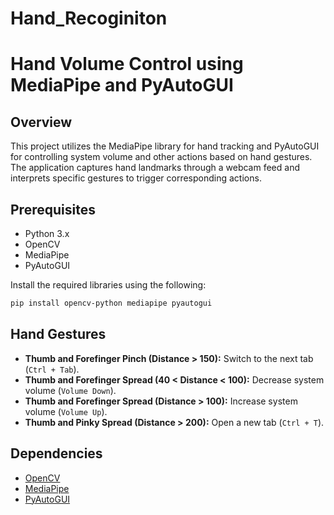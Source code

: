 # Hand_Recoginiton
# Hand Volume Control using MediaPipe and PyAutoGUI

## Overview

This project utilizes the MediaPipe library for hand tracking and PyAutoGUI for controlling system volume and other actions based on hand gestures. The application captures hand landmarks through a webcam feed and interprets specific gestures to trigger corresponding actions.

## Prerequisites

- Python 3.x
- OpenCV
- MediaPipe
- PyAutoGUI

Install the required libraries using the following:

```bash
pip install opencv-python mediapipe pyautogui
```
## Hand Gestures

- **Thumb and Forefinger Pinch (Distance > 150):** Switch to the next tab (`Ctrl + Tab`).
- **Thumb and Forefinger Spread (40 < Distance < 100):** Decrease system volume (`Volume Down`).
- **Thumb and Forefinger Spread (Distance > 100):** Increase system volume (`Volume Up`).
- **Thumb and Pinky Spread (Distance > 200):** Open a new tab (`Ctrl + T`).

## Dependencies

- [OpenCV](https://github.com/opencv/opencv)
- [MediaPipe](https://github.com/google/mediapipe)
- [PyAutoGUI](https://github.com/asweigart/pyautogui)

